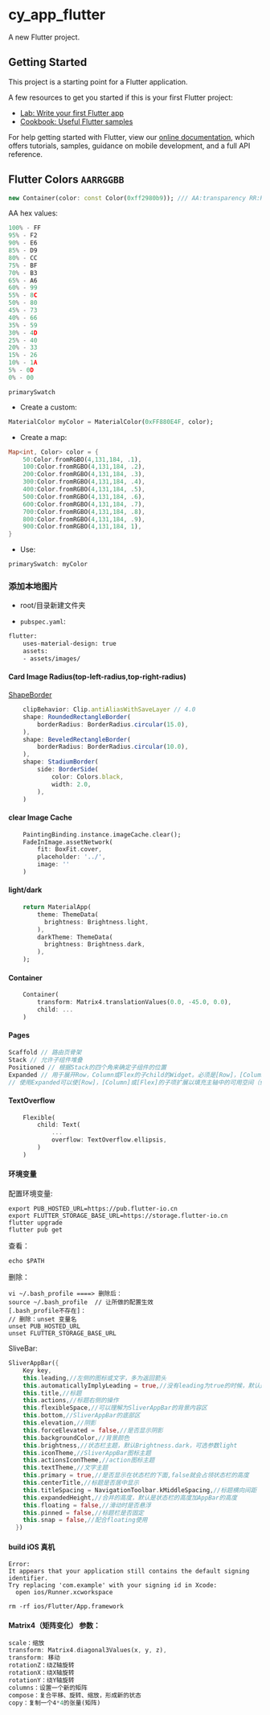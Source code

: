 # cy_app_flutter

A new Flutter project.

## Getting Started

This project is a starting point for a Flutter application.

A few resources to get you started if this is your first Flutter project:

- [Lab: Write your first Flutter app](https://flutter.dev/docs/get-started/codelab)
- [Cookbook: Useful Flutter samples](https://flutter.dev/docs/cookbook)

For help getting started with Flutter, view our
[online documentation](https://flutter.dev/docs), which offers tutorials,
samples, guidance on mobile development, and a full API reference.

## Flutter Colors `AARRGGBB`

```Dart
new Container(color: const Color(0xff2980b9)); /// AA:transparency RR:Red  GG:Green    BB:Blue
```

AA hex values:

```js
100% - FF
95% - F2
90% - E6
85% - D9
80% - CC
75% - BF
70% - B3
65% - A6
60% - 99
55% - 8C
50% - 80
45% - 73
40% - 66
35% - 59
30% - 4D
25% - 40
20% - 33
15% - 26
10% - 1A
5% - 0D
0% - 00
```

`primarySwatch`

- Create a custom:

```Dart
MaterialColor myColor = MaterialColor(0xFF880E4F, color);
```

- Create a map:

```Dart
Map<int, Color> color = {
    50:Color.fromRGBO(4,131,184, .1),
    100:Color.fromRGBO(4,131,184, .2),
    200:Color.fromRGBO(4,131,184, .3),
    300:Color.fromRGBO(4,131,184, .4),
    400:Color.fromRGBO(4,131,184, .5),
    500:Color.fromRGBO(4,131,184, .6),
    600:Color.fromRGBO(4,131,184, .7),
    700:Color.fromRGBO(4,131,184, .8),
    800:Color.fromRGBO(4,131,184, .9),
    900:Color.fromRGBO(4,131,184, 1),
}
```

- Use:

```Dart
primarySwatch: myColor
```

### 添加本地图片

- root/目录新建文件夹

- `pubspec.yaml`:

```xml
flutter:
    uses-material-design: true
    assets:
    - assets/images/
```

#### Card Image Radius(top-left-radius,top-right-radius)

[ShapeBorder](https://api.flutter.dev/flutter/painting/ShapeBorder-class.html)

```js
    clipBehavior: Clip.antiAliasWithSaveLayer // 4.0
    shape: RoundedRectangleBorder(
        borderRadius: BorderRadius.circular(15.0),
    ),
    shape: BeveledRectangleBorder(
        borderRadius: BorderRadius.circular(10.0),
    ),
    shape: StadiumBorder(
        side: BorderSide(
            color: Colors.black,
            width: 2.0,
        ),
    )
```

#### clear Image Cache

```dart
    PaintingBinding.instance.imageCache.clear();
    FadeInImage.assetNetwork(
        fit: BoxFit.cover,
        placeholder: '../',
        image: ''
    )
```

#### light/dark

```dart
    return MaterialApp(
        theme: ThemeData(
          brightness: Brightness.light,
        ),
        darkTheme: ThemeData(
          brightness: Brightness.dark,
        ),
    );
```

#### Container

```dart
    Container(
        transform: Matrix4.translationValues(0.0, -45.0, 0.0),
        child: ...
    )
```

#### Pages

```dart
Scaffold // 路由页骨架
Stack // 允许子组件堆叠
Positioned // 根据Stack的四个角来确定子组件的位置
Expanded // 用于展开Row，Column或Flex的子child的Widget。必须是[Row]，[Column]或[Flex]的后代
// 使用Expanded可以使[Row]，[Column]或[Flex]的子项扩展以填充主轴中的可用空间（例如，水平用[Row]或垂直用[Column]）。
```

#### TextOverflow

```dart
    Flexible(
        child: Text(
            ...
            overflow: TextOverflow.ellipsis,
        )
    )
```

#### 环境变量

配置环境变量:

```shell
export PUB_HOSTED_URL=https://pub.flutter-io.cn
export FLUTTER_STORAGE_BASE_URL=https://storage.flutter-io.cn
flutter upgrade
flutter pub get
```

查看：

```shell
echo $PATH
```

删除：

```shell
vi ~/.bash_profile ====> 删除后：
source ~/.bash_profile  // 让所做的配置生效
[.bash_profile不存在]：
// 删除：unset 变量名
unset PUB_HOSTED_URL
unset FLUTTER_STORAGE_BASE_URL
```

SliveBar:

```dart
SliverAppBar({
    Key key,
    this.leading,//左侧的图标或文字，多为返回箭头
    this.automaticallyImplyLeading = true,//没有leading为true的时候，默认返回箭头，没有leading且为false，则显示title
    this.title,//标题
    this.actions,//标题右侧的操作
    this.flexibleSpace,//可以理解为SliverAppBar的背景内容区
    this.bottom,//SliverAppBar的底部区
    this.elevation,//阴影
    this.forceElevated = false,//是否显示阴影
    this.backgroundColor,//背景颜色
    this.brightness,//状态栏主题，默认Brightness.dark，可选参数light
    this.iconTheme,//SliverAppBar图标主题
    this.actionsIconTheme,//action图标主题
    this.textTheme,//文字主题
    this.primary = true,//是否显示在状态栏的下面,false就会占领状态栏的高度
    this.centerTitle,//标题是否居中显示
    this.titleSpacing = NavigationToolbar.kMiddleSpacing,//标题横向间距
    this.expandedHeight,//合并的高度，默认是状态栏的高度加AppBar的高度
    this.floating = false,//滑动时是否悬浮
    this.pinned = false,//标题栏是否固定
    this.snap = false,//配合floating使用
  })
```
#### build iOS 真机
```shell
Error:
It appears that your application still contains the default signing identifier.
Try replacing 'com.example' with your signing id in Xcode:
  open ios/Runner.xcworkspace
```
`rm -rf ios/Flutter/App.framework`

#### Matrix4（矩阵变化） 参数：
```dart
scale：缩放
transform: Matrix4.diagonal3Values(x, y, z),
transform: 移动
rotationZ：绕Z轴旋转
rotationX：绕X轴旋转
rotationY：绕Y轴旋转
columns：设置一个新的矩阵
compose：复合平移、旋转、缩放，形成新的状态
copy：复制一个4*4的张量(矩阵)
```